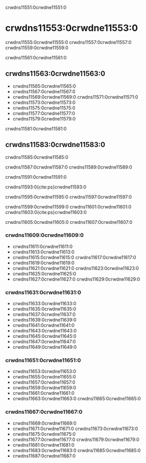 crwdns11551:0crwdne11551:0
# crwdns11553:0crwdne11553:0

crwdns11555:0crwdne11555:0 crwdns11557:0crwdne11557:0 crwdns11559:0crwdne11559:0

crwdns11561:0crwdne11561:0
## crwdns11563:0crwdne11563:0

* crwdns11565:0crwdne11565:0
* crwdns11567:0crwdne11567:0
* crwdns11569:0crwdne11569:0 crwdns11571:0crwdne11571:0
* crwdns11573:0crwdne11573:0
* crwdns11575:0crwdne11575:0
* crwdns11577:0crwdne11577:0
* crwdns11579:0crwdne11579:0

crwdns11581:0crwdne11581:0
## crwdns11583:0crwdne11583:0

crwdns11585:0crwdne11585:0

crwdns11587:0crwdne11587:0 crwdns11589:0crwdne11589:0

crwdns11591:0crwdne11591:0

crwdns11593:0{cite:ps}crwdne11593:0

crwdns11595:0crwdne11595:0 crwdns11597:0crwdne11597:0

crwdns11599:0crwdne11599:0 crwdns11601:0crwdne11601:0 crwdns11603:0{cite:ps}crwdne11603:0

crwdns11605:0crwdne11605:0 crwdns11607:0crwdne11607:0

### crwdns11609:0crwdne11609:0

* crwdns11611:0crwdne11611:0
* crwdns11613:0crwdne11613:0
* crwdns11615:0crwdne11615:0 crwdns11617:0crwdne11617:0
* crwdns11619:0crwdne11619:0
* crwdns11621:0crwdne11621:0 crwdns11623:0crwdne11623:0
* crwdns11625:0crwdne11625:0
* crwdns11627:0crwdne11627:0 crwdns11629:0crwdne11629:0

### crwdns11631:0crwdne11631:0

* crwdns11633:0crwdne11633:0
* crwdns11635:0crwdne11635:0
* crwdns11637:0crwdne11637:0
* crwdns11639:0crwdne11639:0
* crwdns11641:0crwdne11641:0
* crwdns11643:0crwdne11643:0
* crwdns11645:0crwdne11645:0
* crwdns11647:0crwdne11647:0
* crwdns11649:0crwdne11649:0

### crwdns11651:0crwdne11651:0

* crwdns11653:0crwdne11653:0
* crwdns11655:0crwdne11655:0
* crwdns11657:0crwdne11657:0
* crwdns11659:0crwdne11659:0
* crwdns11661:0crwdne11661:0
* crwdns11663:0crwdne11663:0 crwdns11665:0crwdne11665:0

### crwdns11667:0crwdne11667:0

* crwdns11669:0crwdne11669:0
* crwdns11671:0crwdne11671:0 crwdns11673:0crwdne11673:0
* crwdns11675:0crwdne11675:0
* crwdns11677:0crwdne11677:0 crwdns11679:0crwdne11679:0
* crwdns11681:0crwdne11681:0
* crwdns11683:0crwdne11683:0 crwdns11685:0crwdne11685:0
* crwdns11687:0crwdne11687:0
